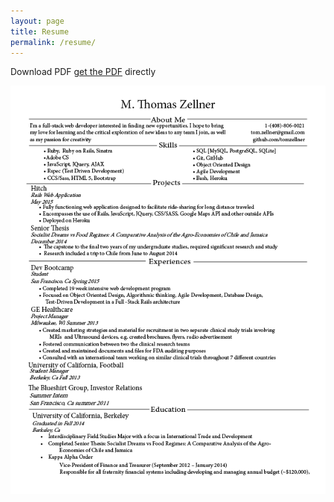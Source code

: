 ```yaml
---
layout: page
title: Resume
permalink: /resume/
---
```


Download PDF [get the PDF](/assets/Resume.pdf) directly

![Tom Zellner Resume](/assets/resume_photo.png)



